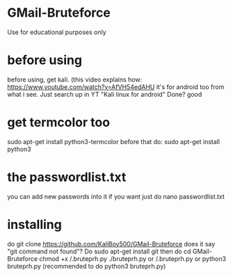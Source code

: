 # GMail-Bruteforce
Use for educational purposes only
# before using
before using, get kali. (this video explains how: https://www.youtube.com/watch?v=AfVH54edAHU it's for android too from what i see. Just search up in YT "Kali linux for android"
Done? good
# get termcolor too
sudo apt-get install python3-termcolor
before that do: sudo apt-get install python3
# the passwordlist.txt
you can add new passwords into it if you want just do nano passwordlist.txt
# installing
do git clone https://github.com/KaliBoy500/GMail-Bruteforce
does it say "git command not found"? Do sudo apt-get install git
then do
cd GMail-Bruteforce
chmod +x /.bruteprh.py
./bruteprh.py or /.bruteprh.py or python3 bruteprh.py (recommended to do python3 bruteprh.py)
